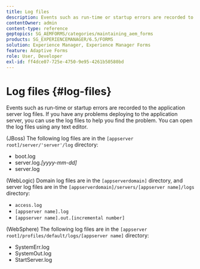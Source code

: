 ```yaml
---
title: Log files
description: Events such as run-time or startup errors are recorded to the application server log files, which can be  opened using any text editor.
contentOwner: admin
content-type: reference
geptopics: SG_AEMFORMS/categories/maintaining_aem_forms
products: SG_EXPERIENCEMANAGER/6.5/FORMS
solution: Experience Manager, Experience Manager Forms
feature: Adaptive Forms
role: User, Developer
exl-id: ff4dce07-725e-4750-9e95-4261b50580bd
---
```

# Log files {#log-files}

Events such as run-time or startup errors are recorded to the application server log files. If you have any problems deploying to the application server, you can use the log files to help you find the problem. You can open the log files using any text editor.

(JBoss) The following log files are in the `[appserver root]/server/'server'/log` directory:

* boot.log
* server.log.*[yyyy-mm-dd]*
* server.log

(WebLogic) Domain log files are in the `[appserverdomain]` directory, and server log files are in the `[appserverdomain]/servers/[appserver name]/logs` directory:

* `access.log`
* `[appserver name].log`
* `[appserver name].out.[incremental number]`

(WebSphere) The following log files are in the `[appserver root]/profiles/default/logs/[appserver name]` directory:

* SystemErr.log
* SystemOut.log
* StartServer.log

